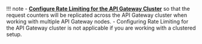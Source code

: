 
!!! note
    - **[Configure Rate Limiting for the API Gateway Cluster](https://apim.docs.wso2.com/en/4.1.0/design/rate-limiting/advanced-topics/configuring-rate-limiting-api-gateway-cluster)** so that the request counters will be replicated across the API Gateway cluster when working with multiple API Gateway nodes. 
    - Configuring Rate Limiting for the API Gateway cluster is not applicable if you are working with a clustered setup.
 